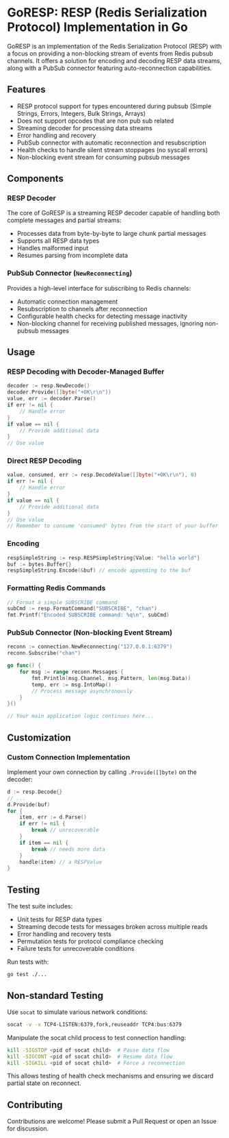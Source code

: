 # GoRESP: RESP (Redis Serialization Protocol) Implementation in Go

GoRESP is an implementation of the Redis Serialization Protocol (RESP) with a focus on providing a non-blocking stream of events from Redis pubsub channels. It offers a solution for encoding and decoding RESP data streams, along with a PubSub connector featuring auto-reconnection capabilities.

## Features

- RESP protocol support for types encountered during pubsub (Simple Strings, Errors, Integers, Bulk Strings, Arrays)
- Does not support opcodes that are non pub sub related
- Streaming decoder for processing data streams
- Error handling and recovery
- PubSub connector with automatic reconnection and resubscription
- Health checks to handle silent stream stoppages (no syscall errors)
- Non-blocking event stream for consuming pubsub messages

## Components

### RESP Decoder

The core of GoRESP is a streaming RESP decoder capable of handling both complete messages and partial streams:

- Processes data from byte-by-byte to large chunk partial messages
- Supports all RESP data types
- Handles malformed input
- Resumes parsing from incomplete data

### PubSub Connector (`NewReconnecting`)

Provides a high-level interface for subscribing to Redis channels:

- Automatic connection management
- Resubscription to channels after reconnection
- Configurable health checks for detecting message inactivity
- Non-blocking channel for receiving published messages, ignoring non-pubsub messages

## Usage

### RESP Decoding with Decoder-Managed Buffer

```go
decoder := resp.NewDecode()
decoder.Provide([]byte("+OK\r\n"))
value, err := decoder.Parse()
if err != nil {
    // Handle error
}
if value == nil {
    // Provide additional data
}
// Use value
```

### Direct RESP Decoding

```go
value, consumed, err := resp.DecodeValue([]byte("+OK\r\n"), 0)
if err != nil {
    // Handle error
}
if value == nil {
    // Provide additional data
}
// Use value
// Remember to consume 'consumed' bytes from the start of your buffer `buf.Next(consumed)`
```

### Encoding

```go
respSimpleString := resp.RESPSimpleString{Value: "hello world"}
buf := bytes.Buffer{}
respSimpleString.Encode(&buf) // encode appending to the buf
```

### Formatting Redis Commands

```go
// Format a simple SUBSCRIBE command
subCmd := resp.FormatCommand("SUBSCRIBE", "chan")
fmt.Printf("Encoded SUBSCRIBE command: %q\n", subCmd)
```

### PubSub Connector (Non-blocking Event Stream)

```go
reconn := connection.NewReconnecting("127.0.0.1:6379")
reconn.Subscribe("chan")

go func() {
    for msg := range reconn.Messages {
        fmt.Println(msg.Channel, msg.Pattern, len(msg.Data))
        temp, err := msg.IntoMap()
        // Process message asynchronously
    }
}()

// Your main application logic continues here...
```

## Customization

### Custom Connection Implementation

Implement your own connection by calling `.Provide([]byte)` on the decoder:

```go
d := resp.Decode{}
// ...
d.Provide(buf)
for {
    item, err := d.Parse()
    if err != nil {
        break // unrecoverable
    }
    if item == nil {
        break // needs more data
    }
    handle(item) // a RESPValue
}
```

## Testing

The test suite includes:

- Unit tests for RESP data types
- Streaming decode tests for messages broken across multiple reads
- Error handling and recovery tests
- Permutation tests for protocol compliance checking
- Failure tests for unrecoverable conditions

Run tests with:

```
go test ./...
```

## Non-standard Testing

Use `socat` to simulate various network conditions:

```bash
socat -v -x TCP4-LISTEN:6379,fork,reuseaddr TCP4:bus:6379
```

Manipulate the socat child process to test connection handling:

```bash
kill -SIGSTOP <pid of socat child>  # Pause data flow
kill -SIGCONT <pid of socat child>  # Resume data flow
kill -SIGKILL <pid of socat child>  # Force a reconnection
```

This allows testing of health check mechanisms and ensuring we discard partial state on reconnect.

## Contributing

Contributions are welcome! Please submit a Pull Request or open an Issue for discussion.